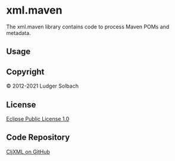 xml.maven
===========
The xml.maven library contains code to process Maven POMs and metadata.

Usage
-----

Copyright
---------
© 2012-2021 Ludger Solbach

License
-------
[Eclipse Public License 1.0](http://www.eclipse.org/legal/epl-v10.html)

Code Repository
---------------
[CljXML on GitHub](https://github.com/lsolbach/CljXML)
